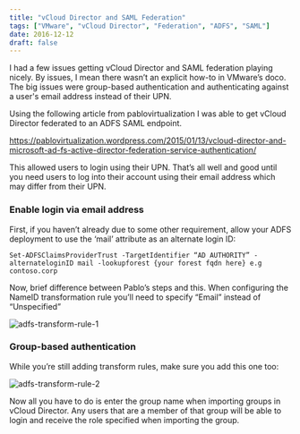 ```yaml
---
title: "vCloud Director and SAML Federation"
tags: ["VMware", "vCloud Director", "Federation", "ADFS", "SAML"]
date: 2016-12-12
draft: false
---
```


I had a few issues getting vCloud Director and SAML federation playing nicely. By issues, I mean there wasn’t an explicit how-to in VMware’s doco. The big issues were group-based authentication and authenticating against a user's email address instead of their UPN.

Using the following article from pablovirtualization I was able to get vCloud Director federated to an ADFS SAML endpoint.

https://pablovirtualization.wordpress.com/2015/01/13/vcloud-director-and-microsoft-ad-fs-active-director-federation-service-authentication/

This allowed users to login using their UPN. That’s all well and good until you need users to log into their account using their email address which may differ from their UPN.

### Enable login via email address

First, if you haven’t already due to some other requirement, allow your ADFS deployment to use the ‘mail’ attribute as an alternate login ID:

`Set-ADFSClaimsProviderTrust -TargetIdentifier “AD AUTHORITY” -alternateloginID mail -lookupforest {your forest fqdn here} e.g contoso.corp`

Now, brief difference between Pablo’s steps and this. When configuring the NameID transformation rule you’ll need to specify “Email” instead of “Unspecified”

![adfs-transform-rule-1](/images/adfs-transform-rule-1.png)

### Group-based authentication

While you’re still adding transform rules, make sure you add this one too:


![adfs-transform-rule-2](/images/adfs-transform-rule-2.png)

Now all you have to do is enter the group name when importing groups in vCloud Director. Any users that are a member of that group will be able to login and receive the role specified when importing the group.